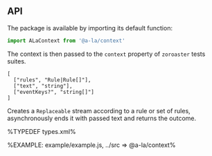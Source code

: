 
## API

The package is available by importing its default function:

```js
import ALaContext from '@a-la/context'
```

The context is then passed to the `context` property of `zoroaster` tests suites.

```### stream
[
  ["rules", "Rule|Rule[]"],
  ["text", "string"],
  ["eventKeys?", "string[]"]
]
```

Creates a `Replaceable` stream according to a rule or set of rules, asynchronously ends it with passed text and returns the outcome.

%TYPEDEF types.xml%

%EXAMPLE: example/example.js, ../src => @a-la/context%
